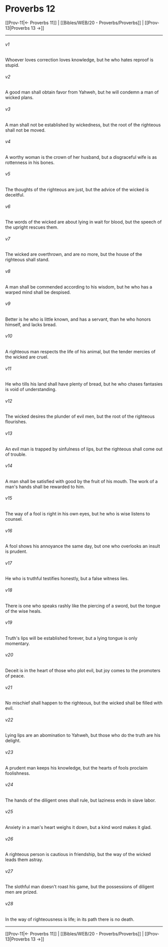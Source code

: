 # Proverbs 12

[[Prov-11|← Proverbs 11]] | [[Bibles/WEB/20 - Proverbs/Proverbs]] | [[Prov-13|Proverbs 13 →]]
***



###### v1 
Whoever loves correction loves knowledge, but he who hates reproof is stupid. 

###### v2 
A good man shall obtain favor from Yahweh, but he will condemn a man of wicked plans. 

###### v3 
A man shall not be established by wickedness, but the root of the righteous shall not be moved. 

###### v4 
A worthy woman is the crown of her husband, but a disgraceful wife is as rottenness in his bones. 

###### v5 
The thoughts of the righteous are just, but the advice of the wicked is deceitful. 

###### v6 
The words of the wicked are about lying in wait for blood, but the speech of the upright rescues them. 

###### v7 
The wicked are overthrown, and are no more, but the house of the righteous shall stand. 

###### v8 
A man shall be commended according to his wisdom, but he who has a warped mind shall be despised. 

###### v9 
Better is he who is little known, and has a servant, than he who honors himself, and lacks bread. 

###### v10 
A righteous man respects the life of his animal, but the tender mercies of the wicked are cruel. 

###### v11 
He who tills his land shall have plenty of bread, but he who chases fantasies is void of understanding. 

###### v12 
The wicked desires the plunder of evil men, but the root of the righteous flourishes. 

###### v13 
An evil man is trapped by sinfulness of lips, but the righteous shall come out of trouble. 

###### v14 
A man shall be satisfied with good by the fruit of his mouth. The work of a man's hands shall be rewarded to him. 

###### v15 
The way of a fool is right in his own eyes, but he who is wise listens to counsel. 

###### v16 
A fool shows his annoyance the same day, but one who overlooks an insult is prudent. 

###### v17 
He who is truthful testifies honestly, but a false witness lies. 

###### v18 
There is one who speaks rashly like the piercing of a sword, but the tongue of the wise heals. 

###### v19 
Truth's lips will be established forever, but a lying tongue is only momentary. 

###### v20 
Deceit is in the heart of those who plot evil, but joy comes to the promoters of peace. 

###### v21 
No mischief shall happen to the righteous, but the wicked shall be filled with evil. 

###### v22 
Lying lips are an abomination to Yahweh, but those who do the truth are his delight. 

###### v23 
A prudent man keeps his knowledge, but the hearts of fools proclaim foolishness. 

###### v24 
The hands of the diligent ones shall rule, but laziness ends in slave labor. 

###### v25 
Anxiety in a man's heart weighs it down, but a kind word makes it glad. 

###### v26 
A righteous person is cautious in friendship, but the way of the wicked leads them astray. 

###### v27 
The slothful man doesn't roast his game, but the possessions of diligent men are prized. 

###### v28 
In the way of righteousness is life; in its path there is no death.

***
[[Prov-11|← Proverbs 11]] | [[Bibles/WEB/20 - Proverbs/Proverbs]] | [[Prov-13|Proverbs 13 →]]
